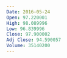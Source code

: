```yaml
---
Date: 2016-05-24
Open: 97.220001
High: 98.089996
Low: 96.839996
Close: 97.900002
Adj Close: 94.590057
Volume: 35140200
---
```

